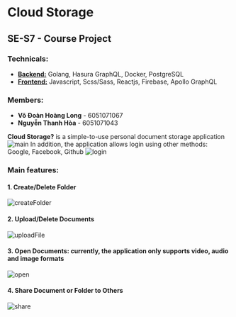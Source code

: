 # Cloud Storage

## **SE-S7 - Course Project**

### **Technicals:**

- **<a href="#" target="_blank">Backend:</a>** Golang, Hasura GraphQL, Docker, PostgreSQL
- **<a href="#" target="_blank">Frontend:</a>** Javascript, Scss/Sass, Reactjs, Firebase, Apollo GraphQL

### **Members:**

- **Võ Đoàn Hoàng Long** - 6051071067
- **Nguyễn Thanh Hòa** - 6051071043

**Cloud Storage?** is a simple-to-use personal document storage application
![main](https://firebasestorage.googleapis.com/v0/b/cloud-storage-38d22.appspot.com/o/root%40gmail.com%2F1.png?alt=media&token=47abaad4-9122-46b6-99f3-4193da91c886)
In addition, the application allows login using other methods: Google, Facebook, Github
![login](https://firebasestorage.googleapis.com/v0/b/cloud-storage-38d22.appspot.com/o/root%40gmail.com%2F2.png?alt=media&token=47a41615-a7e4-468b-af21-8df6d58ce179)

### **Main features:**

#### 1. Create/Delete Folder

![createFolder](https://firebasestorage.googleapis.com/v0/b/cloud-storage-38d22.appspot.com/o/root%40gmail.com%2F4.png?alt=media&token=ad84679a-9187-4643-b310-ee26dac17868)

#### 2. Upload/Delete Documents

![uploadFile](https://firebasestorage.googleapis.com/v0/b/cloud-storage-38d22.appspot.com/o/root%40gmail.com%2F3.png?alt=media&token=aa3337de-e10e-4243-9e07-36a798dad446)

#### 3. Open Documents: currently, the application only supports video, audio and image formats

![open](https://firebasestorage.googleapis.com/v0/b/cloud-storage-38d22.appspot.com/o/root%40gmail.com%2F5.png?alt=media&token=9840192c-3fa4-4573-aa93-01698756a9e6)

#### 4. Share Document or Folder to Others

![share](https://firebasestorage.googleapis.com/v0/b/cloud-storage-38d22.appspot.com/o/root%40gmail.com%2F6.png?alt=media&token=8b363226-c9a1-41f5-966b-645446d1ee20)

